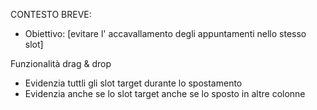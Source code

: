 CONTESTO BREVE:

- Obiettivo: [evitare l' accavallamento degli appuntamenti nello stesso slot]



Funzionalità drag & drop

- Evidenzia tuttli gli slot target durante lo spostamento
- Evidenzia anche se lo slot target anche se lo sposto in altre colonne





